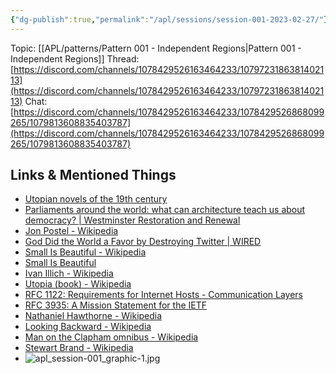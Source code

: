 ```yaml
---
{"dg-publish":true,"permalink":"/apl/sessions/session-001-2023-02-27/"}
---
```



Topic: [[APL/patterns/Pattern 001 - Independent Regions\|Pattern 001 - Independent Regions]]
Thread: [https://discord.com/channels/1078429526163464233/1079723186381402113](https://discord.com/channels/1078429526163464233/1079723186381402113)
Chat: [https://discord.com/channels/1078429526163464233/1078429526868099265/1079813608835403787](https://discord.com/channels/1078429526163464233/1078429526868099265/1079813608835403787)

## Links & Mentioned Things

- [Utopian novels of the 19th century](https://lizadaly.com/pages/utopian-novels/)
- [Parliaments around the world: what can architecture teach us about democracy? | Westminster Restoration and Renewal](https://www.hansardsociety.org.uk/blog/parliaments-around-the-world-what-can-architecture-teach-us-about-democracy)
- [Jon Postel - Wikipedia](https://en.wikipedia.org/wiki/Jon_Postel)
- [God Did the World a Favor by Destroying Twitter | WIRED](https://www.wired.com/story/god-did-us-a-favor-by-destroying-twitter/)
- [Small Is Beautiful - Wikipedia](https://en.wikipedia.org/wiki/Small_Is_Beautiful)
- [Small Is Beautiful](https://web.archive.org/web/20141014171926/http://www.ditext.com/schumacher/small/small.html)
- [Ivan Illich - Wikipedia](https://en.wikipedia.org/wiki/Ivan_Illich)
- [Utopia \(book\) - Wikipedia](https://en.wikipedia.org/wiki/Utopia_(book))
- [RFC 1122: Requirements for Internet Hosts - Communication Layers](https://www.rfc-editor.org/rfc/rfc1122.html)
- [RFC 3935: A Mission Statement for the IETF](https://www.rfc-editor.org/rfc/rfc3935.html)
- [Nathaniel Hawthorne - Wikipedia](https://en.wikipedia.org/wiki/Nathaniel_Hawthorne#Novels)
- [Looking Backward - Wikipedia](https://en.wikipedia.org/wiki/Looking_Backward)
- [Man on the Clapham omnibus - Wikipedia](https://en.wikipedia.org/wiki/Man_on_the_Clapham_omnibus)
- [Stewart Brand - Wikipedia](https://en.wikipedia.org/wiki/Stewart_Brand)
- ![apl_session-001_graphic-1.jpg](/img/user/assets/apl_session-001_graphic-1.jpg)